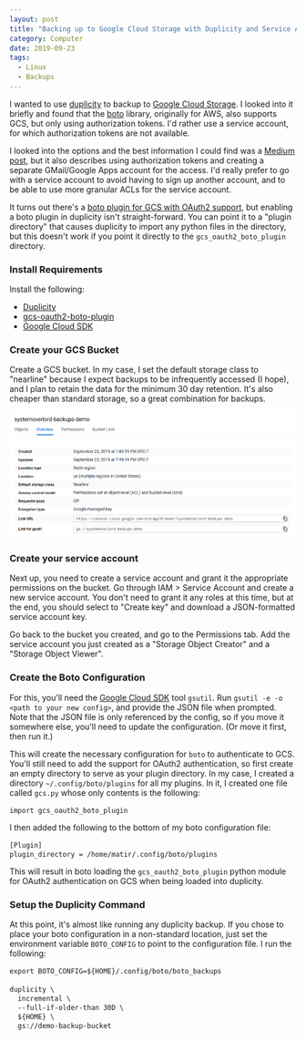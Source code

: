 ```yaml
---
layout: post
title: "Backing up to Google Cloud Storage with Duplicity and Service Accounts"
category: Computer
date: 2019-09-23
tags:
  - Linux
  - Backups
---
```

I wanted to use [duplicity](http://duplicity.nongnu.org/) to backup to [Google
Cloud Storage](https://cloud.google.com/storage/).  I looked into it briefly and
found that the [boto](http://boto.cloudhackers.com/en/latest/) library,
originally for AWS, also supports GCS, but only using authorization tokens.  I'd
rather use a service account, for which authorization tokens are not available.

I looked into the options and the best information I could find was a [Medium
post](https://medium.com/google-cloud/how-to-make-ubuntu-backups-using-duplicity-and-google-cloud-storage-849edcc4196e),
but it also describes using authorization tokens and creating a separate
GMail/Google Apps account for the access.  I'd really prefer to go with a
service account to avoid having to sign up another account, and to be able to
use more granular ACLs for the service account.

It turns out there's a [boto plugin for GCS with OAuth2
support](https://github.com/GoogleCloudPlatform/gcs-oauth2-boto-plugin), but
enabling a boto plugin in duplicity isn't straight-forward.  You can point it to
a "plugin directory" that causes duplicity to import any python files in the
directory, but this doesn't work if you point it directly to the
`gcs_oauth2_boto_plugin` directory.

### Install Requirements ###

Install the following:

- [Duplicity](http://duplicity.nongnu.org/)
- [gcs-oauth2-boto-plugin](https://github.com/GoogleCloudPlatform/gcs-oauth2-boto-plugin)
- [Google Cloud SDK](https://cloud.google.com/sdk/)

### Create your GCS Bucket ###

Create a GCS bucket.  In my case, I set the default storage class to "nearline"
because I expect backups to be infrequently accessed (I hope), and I plan to
retain the data for the minimum 30 day retention.  It's also cheaper than
standard storage, so a great combination for backups.

![GCS Bucket Setup](/img/blog/duplicity/backups_demo_bucket.png)

### Create your service account ###

Next up, you need to create a service account and grant it the appropriate
permissions on the bucket.  Go through IAM > Service Account and create a new
service account.  You don't need to grant it any roles at this time, but at the
end, you should select to "Create key" and download a JSON-formatted service
account key.

Go back to the bucket you created, and go to the Permissions tab.  Add the
service account you just created as a "Storage Object Creator" and a "Storage
Object Viewer".

### Create the Boto Configuration ###

For this, you'll need the [Google Cloud SDK](https://cloud.google.com/sdk/) tool
`gsutil`.  Run `gsutil -e -o <path to your new config>`, and provide the JSON
file when prompted.  Note that the JSON file is only referenced by the config,
so if you move it somewhere else, you'll need to update the configuration.  (Or
move it first, then run it.)

This will create the necessary configuration for `boto` to authenticate to GCS.
You'll still need to add the support for OAuth2 authentication, so first create
an empty directory to serve as your plugin directory.  In my case, I created a
directory `~/.config/boto/plugins` for all my plugins.  In it, I created one
file called `gcs.py` whose only contents is the following:

```
import gcs_oauth2_boto_plugin
```

I then added the following to the bottom of my boto configuration file:

```
[Plugin]
plugin_directory = /home/matir/.config/boto/plugins
```

This will result in boto loading the `gcs_oauth2_boto_plugin` python module for
OAuth2 authentication on GCS when being loaded into duplicity.

### Setup the Duplicity Command ###

At this point, it's almost like running any duplicity backup.  If you chose to
place your boto configuration in a non-standard location, just set the
environment variable `BOTO_CONFIG` to point to the configuration file.  I run
the following:

```
export BOTO_CONFIG=${HOME}/.config/boto/boto_backups

duplicity \
  incremental \
  --full-if-older-than 30D \
  ${HOME} \
  gs://demo-backup-bucket
```
